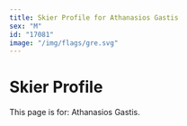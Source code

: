```yaml
---
title: Skier Profile for Athanasios Gastis
sex: "M"
id: "17081"
image: "/img/flags/gre.svg" 
---
```


# Skier Profile

This page is for: Athanasios Gastis.
    